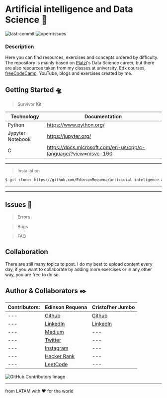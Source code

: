 # Artificial intelligence and Data Science  🚀

<!-- Status here and Version from https://shields.io/ -->
![last-commit](https://img.shields.io/github/last-commit/EdinsonRequena/articicial-inteligence-and-data-science)
![open-issues](https://img.shields.io/github/issues-raw/EdinsonRequena/articicial-inteligence-and-data-science)


### Description
Here you can find resources, exercises and concepts ordered by difficulty. The repository is mainly based on [Platzi](https://platzi.com/)'s Data Science career, but there are also resources taken from my classes at university, Edx courses, [freeCodeCamp](https://www.freecodecamp.org/), YouTube, blogs and exercises created by me.
## Getting Started 🛸
<!-- The following is an example, I need more information to fill this section -->
> Survivor Kit

| Technology | Documentation                                      |
| ---------- | -------------------------------------------------- |
| Python     | https://www.python.org/                            |
| Jypyter Notebook   | https://jupyter.org/                               |
| C          | https://docs.microsoft.com/en-us/cpp/c-language/?view=msvc-160 |

---

> Installation

```sh
$ git clone: https://github.com/EdinsonRequena/articicial-inteligence-and-data-science.git
```

---

---

## Issues 🐙
> Errors

> Bugs

> FAQ
## Collaboration
<!-- we can do something like this https://dev.to/doctolib/make-your-first-pull-request-to-an-open-source-project-1m57, for people who have no experience with github -->
There are still many topics to post. I do my best to upload content every day, if you want to collaborate by adding more exercises or in any other way, you are free to do so.

## Author & Collaborators ✒️

<!-- Here Here I don't know how to put the first column -->
| Contributors: | **Edinson Requena** | **Cristofher Jumbo** |
| --- | --- | --- |
| --- | [Github](https://github.com/EdinsonRequena) | [Github](https://github.com/Tonnraus) |
| --- | [LinkedIn](https://www.linkedin.com/in/edinson-requena-9496a2178) | [LinkedIn](https://www.linkedin.com/in/cristofher-jumbo-jimenez/) |
| --- | [Medium](https://medium.com/@edinsonrequena) | --- |
| --- | [Twitter](https://twitter.com/requenaea) | --- |
| --- | [Instagram](https://instagram.com/edinsonrequena) | --- |
| --- | [Hacker Rank](https://www.hackerrank.com/) | --- |
| --- | [LeetCode](https://leetcode.com/edinsonrequena) | --- |

![GitHub Contributors Image](https://contrib.rocks/image?repo=EdinsonRequena/articicial-inteligence-and-data-science)


---
from LATAM with ❤️ for the world
